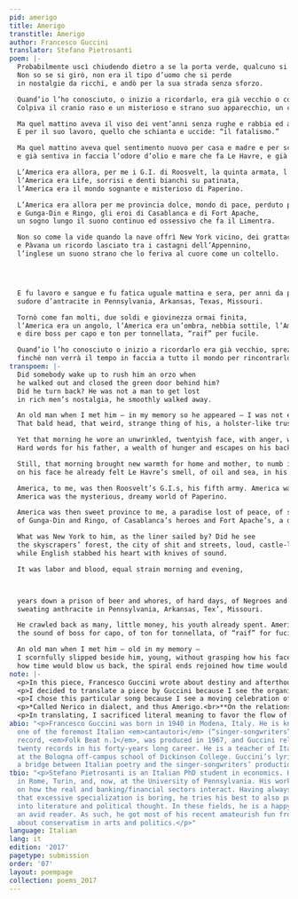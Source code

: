```yaml
---
pid: amerigo
title: Amerigo
transtitle: Amerigo
author: Francesco Guccini
translator: Stefano Pietrosanti
poem: |-
  Probabilmente uscì chiudendo dietro a se la porta verde, qualcuno si era alzato a preparargli in fretta un caffè d’orzo.
  Non so se si girò, non era il tipo d’uomo che si perde
  in nostalgie da ricchi, e andò per la sua strada senza sforzo.

  Quand’io l’ho conosciuto, o inizio a ricordarlo, era già vecchio o così a me sembrava, ma allora non andavo ancora a scuola.
  Colpiva il cranio raso e un misterioso e strano suo apparecchio, un cinto d’ernia che sembrava una fondina per la pistola.

  Ma quel mattino aveva il viso dei vent’anni senza rughe e rabbia ed avventura e ancora vaghe idee di socialismo, parole dure al padre e dietro tradizione di fame e fughe
  E per il suo lavoro, quello che schianta e uccide: “il fatalismo.”

  Ma quel mattino aveva quel sentimento nuovo per casa e madre e per scacciarlo aveva in corpo il primo vino di una cantina
  e già sentiva in faccia l’odore d’olio e mare che fa Le Havre, e già sentiva in bocca l’odore della polvere della mina.

  L’America era allora, per me i G.I. di Roosvelt, la quinta armata, l’America era Atlantide, l’America era il cuore, era il destino,
  l’America era Life, sorrisi e denti bianchi su patinata,
  l’America era il mondo sognante e misterioso di Paperino.

  L’America era allora per me provincia dolce, mondo di pace, perduto paradiso, malinconia sottile, nevrosi lenta,
  e Gunga-Din e Ringo, gli eroi di Casablanca e di Fort Apache,
  un sogno lungo il suono continuo ed ossessivo che fa il Limentra.

  Non so come la vide quando la nave offrì New York vicino, dei grattacieli il bosco, città di feci e strade, urla, castello
  e Pàvana un ricordo lasciato tra i castagni dell’Appennino,
  l’inglese un suono strano che lo feriva al cuore come un coltello.




  E fu lavoro e sangue e fu fatica uguale mattina e sera, per anni da prigione, di birra e di puttane, di giorni duri, di negri ed irlandesi, polacchi ed italiani nella miniera,
  sudore d’antracite in Pennsylvania, Arkansas, Texas, Missouri.

  Tornò come fan molti, due soldi e giovinezza ormai finita,
  l’America era un angolo, l’America era un’ombra, nebbia sottile, l’America era un’ernia, un gioco di quei tanti che fa la vita,
  e dire boss per capo e ton per tonnellata, “raif” per fucile.

  Quand’io l’ho conosciuto o inizio a ricordarlo era già vecchio, sprezzante come i giovani, gli scivolavo accanto senza afferrarlo e non capivo che quell’uomo era il mio volto, era il mio specchio
  finché non verrà il tempo in faccia a tutto il mondo per rincontrarlo, finché non verrà il tempo in faccia a tutto il mondo per rincontrarlo, finché non verrà il tempo in faccia a tutto il mondo per rincontrarlo.
transpoem: |-
  Did somebody wake up to rush him an orzo when
  he walked out and closed the green door behind him?
  Did he turn back? He was not a man to get lost
  in rich men’s nostalgia, he smoothly walked away.

  An old man when I met him — in my memory so he appeared — I was not even in school.
  That bald head, that weird, strange thing of his, a holster-like truss, struck me.

  Yet that morning he wore an unwrinkled, twentyish face, with anger, wanderlust, vague socialist ideals.
  Hard words for his father, a wealth of hunger and escapes on his back, and fatalism for his job, which knocks and kills.

  Still, that morning brought new warmth for home and mother, to numb it and forget he drank the cellar’s first wine,
  on his face he already felt Le Havre’s smell, of oil and sea, in his mouth he already tasted black powder and the mine.

  America, to me, was then Roosvelt’s G.I.s, his fifth army. America was Atlantis, America was my heart, my destiny. America was Life, smiles so white on matte paper.
  America was the mysterious, dreamy world of Paperino.

  America was then sweet province to me, a paradise lost of peace, of subtle blues, of slow neurosis,
  of Gunga-Din and Ringo, of Casablanca’s heroes and Fort Apache’s, a dream along Limentra’s pour, obsessive and incessant.

  What was New York to him, as the liner sailed by? Did he see
  the skyscrapers’ forest, the city of shit and streets, loud, castle-like? And Pàvana just an image, amidst Apennines and chestnuts,
  while English stabbed his heart with knives of sound.

  It was labor and blood, equal strain morning and evening,



  years down a prison of beer and whores, of hard days, of Negroes and Irish, Poles and Italians in the mine,
  sweating anthracite in Pennsylvania, Arkansas, Tex’, Missouri.

  He crawled back as many, little money, his youth already spent. America just a corner, America the shadow, the fog, faint, America the hernia, a joke like many others that life plays,
  the sound of boss for capo, of ton for tonnellata, of “raif” for fucile.

  An old man when I met him — old in my memory —
  I scornfully slipped beside him, young, without grasping how his face was my own, how he was my mirror,
  how time would blow us back, the spiral ends rejoined how time would blow us back, the spiral ends rejoined how time would blow us back, the spiral ends rejoined.
note: |-
  <p>In this piece, Francesco Guccini wrote about destiny and afterthought. The song focuses on the figure of Enrico* — Guccini’s great-uncle — who left the village of Pàvana in the early twentieth century to work as a miner in the US.</p>
  <p>I decided to translate a piece by Guccini because I see the organic evolution of the ``classical’’ tradition of Italian poetry in his work.** Due to my personal hobby of searching for conservative poetry — which is poetry infused with a certain sad love for small facts, for the imperfect life of men, for memory and roots, and for the careful crafting of phrases — in unexpected places, I cannot but pay homage.</p>
  <p>I chose this particular song because I see a moving celebration of how personal lives repeat, of how we actually share experiences that we perceive as solitary struggles with others — before and after us – in it. Second, it is an interesting instance of how much of recent European culture developed in constant dialogue with and about the US.</p>
  <p>*Called Nerico in dialect, and thus Amerigo.<br>**On the relationship between Guccini’s work and classical Italian poetry, I refer to <a href="https://www.academia.edu/6047679/Amerigo_di_Francesco_Guccini">this article by Paolo Squillacioti</a>, of the Italian National Research Council.</p>
  <p>In translating, I sacrificed literal meaning to favor the flow of phrases, in order to recreate the smooth rhythm of the song. Moreover, I often used direct questions where the original text does not; I decided not to translate <em>Paperino</em> as Donald Duck, and I stuck to Guccini’s pronunciation of the name “Texas” in the song, the truncation “Tex.”</p>
abio: "<p>Francesco Guccini was born in 1940 in Modena, Italy. He is known for being
  one of the foremost Italian <em>cantautori</em> (“singer-songwriters”). His first
  record, <em>Folk Beat n.1</em>, was produced in 1967, and Guccini released around
  twenty records in his forty-years long career. He is a teacher of Italian language
  at the Bologna off-campus school of Dickinson College. Guccini’s lyrics can be considered
  a bridge between Italian poetry and the singer-songwriters’ production of the Seventies/Eighties.</p>\n"
tbio: "<p>Stefano Pietrosanti is an Italian PhD student in economics. He has studied
  in Rome, Turin, and, now, at the University of Pennsylvania. His work mostly focuses
  on how the real and banking/financial sectors interact. Having always been convinced
  that excessive specialization is boring, he tries his best to also put some effort
  into literature and political thought. In these fields, he is a happy amateur and
  an avid reader. As such, he got most of his recent amateurish fun from thinking
  about conservatism in arts and politics.</p>"
language: Italian
lang: it
edition: '2017'
pagetype: submission
order: '07'
layout: poempage
collection: poems_2017
---
```

